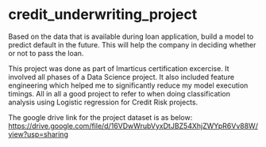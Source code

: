 # credit_underwriting_project
Based on the data that is available during loan application, build a model to predict default in the future. This will help the company in deciding whether or not to pass the loan.


This project was done as part of Imarticus certification excercise. It involved all phases of a Data Science project. It also included feature engineering which helped me to significantly reduce my model execution timings. All in all a good project to refer to when doing classification analysis using Logistic regression for Credit Risk projects.

The google drive link for the project dataset is as below:
https://drive.google.com/file/d/16VDwWrubVyxDtJBZ54XhjZWYpR6Vv88W/view?usp=sharing
